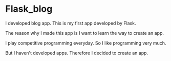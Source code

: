# Flask_blog
<p>I developed blog app. This is my first app developed by Flask.</p>
<p>The reason why I made this app is I want to learn the way to create an app.</p>
<p>I play competitive programming everyday. So I like programming very much.</p>
<p>But I haven't developed apps. Therefore I decided to create an app.</p>
